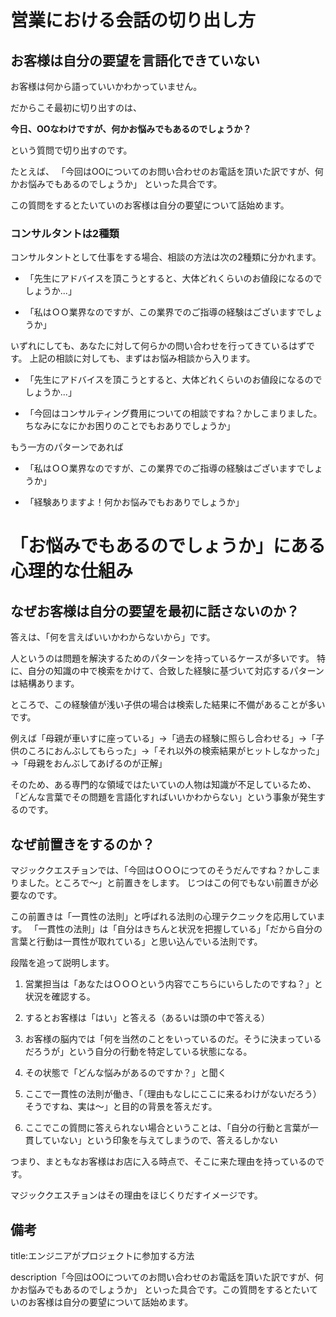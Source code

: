 



# 営業における会話の切り出し方

## お客様は自分の要望を言語化できていない

お客様は何から語っていいかわかっていません。

だからこそ最初に切り出すのは、

**今日、OOなわけですが、何かお悩みでもあるのでしょうか？**

という質問で切り出すのです。

たとえば、
「今回はOOについてのお問い合わせのお電話を頂いた訳ですが、何かお悩みでもあるのでしょうか」
といった具合です。

この質問をするとたいていのお客様は自分の要望について話始めます。

### コンサルタントは2種類

コンサルタントとして仕事をする場合、相談の方法は次の2種類に分かれます。

- 「先生にアドバイスを頂こうとすると、大体どれくらいのお値段になるのでしょうか...」

- 「私はＯＯ業界なのですが、この業界でのご指導の経験はございますでしょうか」

いずれにしても、あなたに対して何らかの問い合わせを行ってきているはずです。
上記の相談に対しても、まずはお悩み相談から入ります。

- 「先生にアドバイスを頂こうとすると、大体どれくらいのお値段になるのでしょうか...」

- 「今回はコンサルティング費用についての相談ですね？かしこまりました。ちなみになにかお困りのことでもおありでしょうか」

もう一方のパターンであれば

- 「私はＯＯ業界なのですが、この業界でのご指導の経験はございますでしょうか」

- 「経験ありますよ！何かお悩みでもおありでしょうか」


# 「お悩みでもあるのでしょうか」にある心理的な仕組み

## なぜお客様は自分の要望を最初に話さないのか？

答えは、「何を言えばいいかわからないから」です。

人というのは問題を解決するためのパターンを持っているケースが多いです。
特に、自分の知識の中で検索をかけて、合致した経験に基づいて対応するパターンは結構あります。

ところで、この経験値が浅い子供の場合は検索した結果に不備があることが多いです。

例えば「母親が車いすに座っている」→「過去の経験に照らし合わせる」→「子供のころにおんぶしてもらった」→「それ以外の検索結果がヒットしなかった」→「母親をおんぶしてあげるのが正解」

そのため、ある専門的な領域ではたいていの人物は知識が不足しているため、「どんな言葉でその問題を言語化すればいいかわからない」という事象が発生するのです。

## なぜ前置きをするのか？

マジッククエスチョンでは、「今回はＯＯＯにつてのそうだんですね？かしこまりました。ところで～」と前置きをします。
じつはこの何でもない前置きが必要なのです。

この前置きは「一貫性の法則」と呼ばれる法則の心理テクニックを応用しています。
「一貫性の法則」は「自分はきちんと状況を把握している」「だから自分の言葉と行動は一貫性が取れている」と思い込んでいる法則です。

段階を追って説明します。

1. 営業担当は「あなたはＯＯＯという内容でこちらにいらしたのですね？」と状況を確認する。

2. するとお客様は「はい」と答える（あるいは頭の中で答える）

3. お客様の脳内では「何を当然のことをいっているのだ。そうに決まっているだろうが」という自分の行動を特定している状態になる。

4. その状態で「どんな悩みがあるのですか？」と聞く

5. ここで一貫性の法則が働き、「（理由もなしにここに来るわけがないだろう）そうですね、実は～」と目的の背景を答えだす。

6. ここでこの質問に答えられない場合ということは、「自分の行動と言葉が一貫していない」という印象を与えてしまうので、答えるしかない

つまり、まともなお客様はお店に入る時点で、そこに来た理由を持っているのです。

マジッククエスチョンはその理由をほじくりだすイメージです。







## 備考

title:エンジニアがプロジェクトに参加する方法

description「今回はOOについてのお問い合わせのお電話を頂いた訳ですが、何かお悩みでもあるのでしょうか」
といった具合です。この質問をするとたいていのお客様は自分の要望について話始めます。

